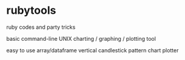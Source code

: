 # rubytools
ruby codes and party tricks   

basic command-line UNIX charting / graphing / plotting tool

easy to use array/dataframe vertical candlestick pattern chart plotter
